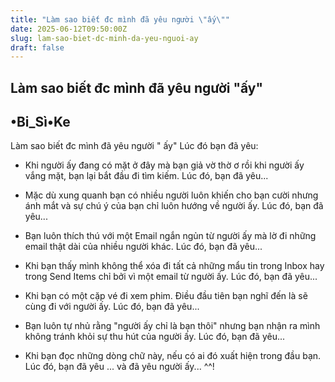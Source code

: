 ```yaml
---
title: "Làm sao biết đc mình đã yêu người \"ấy\""
date: 2025-06-12T09:50:00Z
slug: lam-sao-biet-dc-minh-da-yeu-nguoi-ay
draft: false
---
```


## Làm sao biết đc mình đã yêu người "ấy"

## •Bi_Sì•Ke

Làm sao biết đc mình đã yêu người " ấy"      Lúc đó bạn đã yêu:​
- Khi người   ấy đang có mặt ở đây mà bạn giả vờ thờ ơ rồi khi người ấy vắng mặt, bạn   lại bắt đầu đi tìm kiếm. Lúc đó, bạn đã yêu...
 
- Mặc dù xung quanh bạn có   nhiều người luôn khiến cho bạn cười nhưng ánh mắt và sự chú ý của bạn   chỉ luôn hướng về người ấy. Lúc đó, bạn đã yêu... 
 
- Bạn luôn thích thú với một   Email ngắn ngủn từ người ấy mà lờ đi những email thật dài của nhiều   người khác. Lúc đó, bạn đã yêu... 
 
- Khi bạn thấy mình không thể   xóa đi tất cả những mẩu tin trong Inbox hay trong Send Items chỉ bởi vì   một email từ người ấy. Lúc đó, bạn đã yêu... 
 
- Khi bạn có một cặp vé đi xem phim. Điều đầu tiên bạn nghĩ đến là sẽ cùng đi với người ấy. Lúc đó, bạn đã yêu... 
 
- Bạn luôn tự nhủ rằng "người   ấy chỉ là bạn thôi" nhưng bạn nhận ra mình không tránh khỏi sự thu hút   của người ấy. Lúc đó, bạn đã yêu... 
 
- Khi bạn đọc những dòng chữ này, nếu có ai đó xuất hiện trong đầu bạn. Lúc đó, bạn đã yêu ... và đã yêu người ấy... ^^!
​